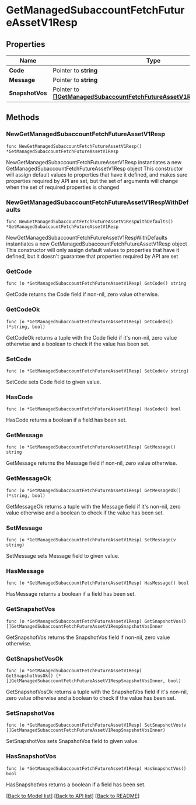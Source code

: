 # GetManagedSubaccountFetchFutureAssetV1Resp

## Properties

Name | Type | Description | Notes
------------ | ------------- | ------------- | -------------
**Code** | Pointer to **string** |  | [optional] 
**Message** | Pointer to **string** |  | [optional] 
**SnapshotVos** | Pointer to [**[]GetManagedSubaccountFetchFutureAssetV1RespSnapshotVosInner**](GetManagedSubaccountFetchFutureAssetV1RespSnapshotVosInner.md) |  | [optional] 

## Methods

### NewGetManagedSubaccountFetchFutureAssetV1Resp

`func NewGetManagedSubaccountFetchFutureAssetV1Resp() *GetManagedSubaccountFetchFutureAssetV1Resp`

NewGetManagedSubaccountFetchFutureAssetV1Resp instantiates a new GetManagedSubaccountFetchFutureAssetV1Resp object
This constructor will assign default values to properties that have it defined,
and makes sure properties required by API are set, but the set of arguments
will change when the set of required properties is changed

### NewGetManagedSubaccountFetchFutureAssetV1RespWithDefaults

`func NewGetManagedSubaccountFetchFutureAssetV1RespWithDefaults() *GetManagedSubaccountFetchFutureAssetV1Resp`

NewGetManagedSubaccountFetchFutureAssetV1RespWithDefaults instantiates a new GetManagedSubaccountFetchFutureAssetV1Resp object
This constructor will only assign default values to properties that have it defined,
but it doesn't guarantee that properties required by API are set

### GetCode

`func (o *GetManagedSubaccountFetchFutureAssetV1Resp) GetCode() string`

GetCode returns the Code field if non-nil, zero value otherwise.

### GetCodeOk

`func (o *GetManagedSubaccountFetchFutureAssetV1Resp) GetCodeOk() (*string, bool)`

GetCodeOk returns a tuple with the Code field if it's non-nil, zero value otherwise
and a boolean to check if the value has been set.

### SetCode

`func (o *GetManagedSubaccountFetchFutureAssetV1Resp) SetCode(v string)`

SetCode sets Code field to given value.

### HasCode

`func (o *GetManagedSubaccountFetchFutureAssetV1Resp) HasCode() bool`

HasCode returns a boolean if a field has been set.

### GetMessage

`func (o *GetManagedSubaccountFetchFutureAssetV1Resp) GetMessage() string`

GetMessage returns the Message field if non-nil, zero value otherwise.

### GetMessageOk

`func (o *GetManagedSubaccountFetchFutureAssetV1Resp) GetMessageOk() (*string, bool)`

GetMessageOk returns a tuple with the Message field if it's non-nil, zero value otherwise
and a boolean to check if the value has been set.

### SetMessage

`func (o *GetManagedSubaccountFetchFutureAssetV1Resp) SetMessage(v string)`

SetMessage sets Message field to given value.

### HasMessage

`func (o *GetManagedSubaccountFetchFutureAssetV1Resp) HasMessage() bool`

HasMessage returns a boolean if a field has been set.

### GetSnapshotVos

`func (o *GetManagedSubaccountFetchFutureAssetV1Resp) GetSnapshotVos() []GetManagedSubaccountFetchFutureAssetV1RespSnapshotVosInner`

GetSnapshotVos returns the SnapshotVos field if non-nil, zero value otherwise.

### GetSnapshotVosOk

`func (o *GetManagedSubaccountFetchFutureAssetV1Resp) GetSnapshotVosOk() (*[]GetManagedSubaccountFetchFutureAssetV1RespSnapshotVosInner, bool)`

GetSnapshotVosOk returns a tuple with the SnapshotVos field if it's non-nil, zero value otherwise
and a boolean to check if the value has been set.

### SetSnapshotVos

`func (o *GetManagedSubaccountFetchFutureAssetV1Resp) SetSnapshotVos(v []GetManagedSubaccountFetchFutureAssetV1RespSnapshotVosInner)`

SetSnapshotVos sets SnapshotVos field to given value.

### HasSnapshotVos

`func (o *GetManagedSubaccountFetchFutureAssetV1Resp) HasSnapshotVos() bool`

HasSnapshotVos returns a boolean if a field has been set.


[[Back to Model list]](../README.md#documentation-for-models) [[Back to API list]](../README.md#documentation-for-api-endpoints) [[Back to README]](../README.md)


